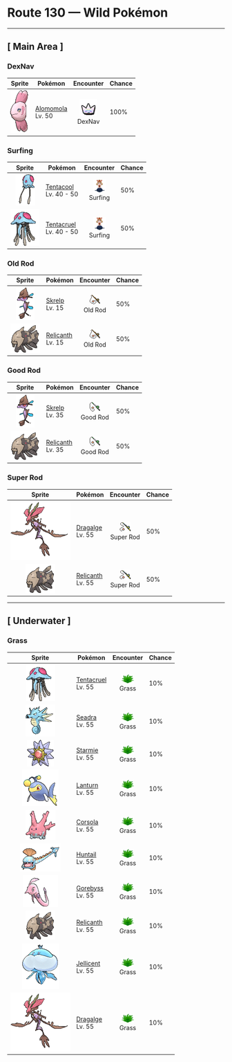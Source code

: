 # Route 130 — Wild Pokémon

---

## [ Main Area ]

### DexNav

| Sprite | Pokémon | Encounter | Chance |
|:------:|---------|:---------:|--------|
| ![Alomomola](../../assets/sprites/alomomola/front.gif "Alomomola: It gently holds injured and weak Pokémon in its fins. Its special membrane heals their wounds.") | [Alomomola](../../pokemon/alomomola.md/)<br>Lv. 50 | ![DexNav](../../assets/encounter_types/dexnav.png "DexNav")<br>DexNav | 100% |

### Surfing

| Sprite | Pokémon | Encounter | Chance |
|:------:|---------|:---------:|--------|
| ![Tentacool](../../assets/sprites/tentacool/front.gif "Tentacool: Tentacool absorbs sunlight and refracts it using water inside its body to convert it into beam energy. This Pokémon shoots beams from the small round organ above its eyes.") | [Tentacool](../../pokemon/tentacool.md/)<br>Lv. 40 - 50 | ![Surfing](../../assets/encounter_types/surfing.png "Surfing")<br>Surfing | 50% |
| ![Tentacruel](../../assets/sprites/tentacruel/front.gif "Tentacruel: Tentacruel has tentacles that can be freely elongated and shortened at will. It ensnares prey with its tentacles and weakens the prey by dosing it with a harsh toxin. It can catch up to 80 prey at the same time.") | [Tentacruel](../../pokemon/tentacruel.md/)<br>Lv. 40 - 50 | ![Surfing](../../assets/encounter_types/surfing.png "Surfing")<br>Surfing | 50% |

### Old Rod

| Sprite | Pokémon | Encounter | Chance |
|:------:|---------|:---------:|--------|
| ![Skrelp](../../assets/sprites/skrelp/front.gif "Skrelp: It looks just like rotten kelp. It hides from foes while storing up power for its evolution.") | [Skrelp](../../pokemon/skrelp.md/)<br>Lv. 15 | ![Old Rod](../../assets/encounter_types/old_rod.png "Old Rod")<br>Old Rod | 50% |
| ![Relicanth](../../assets/sprites/relicanth/front.gif "Relicanth: Relicanth is a rare species that was discovered in deep-sea explorations. This Pokémon’s body withstands the enormous water pressure of the ocean depths. Its body is covered in tough scales that are like craggy rocks.") | [Relicanth](../../pokemon/relicanth.md/)<br>Lv. 15 | ![Old Rod](../../assets/encounter_types/old_rod.png "Old Rod")<br>Old Rod | 50% |

### Good Rod

| Sprite | Pokémon | Encounter | Chance |
|:------:|---------|:---------:|--------|
| ![Skrelp](../../assets/sprites/skrelp/front.gif "Skrelp: It looks just like rotten kelp. It hides from foes while storing up power for its evolution.") | [Skrelp](../../pokemon/skrelp.md/)<br>Lv. 35 | ![Good Rod](../../assets/encounter_types/good_rod.png "Good Rod")<br>Good Rod | 50% |
| ![Relicanth](../../assets/sprites/relicanth/front.gif "Relicanth: Relicanth is a rare species that was discovered in deep-sea explorations. This Pokémon’s body withstands the enormous water pressure of the ocean depths. Its body is covered in tough scales that are like craggy rocks.") | [Relicanth](../../pokemon/relicanth.md/)<br>Lv. 35 | ![Good Rod](../../assets/encounter_types/good_rod.png "Good Rod")<br>Good Rod | 50% |

### Super Rod

| Sprite | Pokémon | Encounter | Chance |
|:------:|---------|:---------:|--------|
| ![Dragalge](../../assets/sprites/dragalge/front.gif "Dragalge: Tales are told of ships that wander into seas where Dragalge live, never to return.") | [Dragalge](../../pokemon/dragalge.md/)<br>Lv. 55 | ![Super Rod](../../assets/encounter_types/super_rod.png "Super Rod")<br>Super Rod | 50% |
| ![Relicanth](../../assets/sprites/relicanth/front.gif "Relicanth: Relicanth is a rare species that was discovered in deep-sea explorations. This Pokémon’s body withstands the enormous water pressure of the ocean depths. Its body is covered in tough scales that are like craggy rocks.") | [Relicanth](../../pokemon/relicanth.md/)<br>Lv. 55 | ![Super Rod](../../assets/encounter_types/super_rod.png "Super Rod")<br>Super Rod | 50% |

---

## [ Underwater ]

### Grass

| Sprite | Pokémon | Encounter | Chance |
|:------:|---------|:---------:|--------|
| ![Tentacruel](../../assets/sprites/tentacruel/front.gif "Tentacruel: Tentacruel has tentacles that can be freely elongated and shortened at will. It ensnares prey with its tentacles and weakens the prey by dosing it with a harsh toxin. It can catch up to 80 prey at the same time.") | [Tentacruel](../../pokemon/tentacruel.md/)<br>Lv. 55 | ![Grass](../../assets/encounter_types/grass.png "Grass")<br>Grass | 10% |
| ![Seadra](../../assets/sprites/seadra/front.gif "Seadra: Seadra generates whirlpools by spinning its body. The whirlpools are strong enough to swallow even fishing boats. This Pokémon weakens prey with these currents, then swallows it whole.") | [Seadra](../../pokemon/seadra.md/)<br>Lv. 55 | ![Grass](../../assets/encounter_types/grass.png "Grass")<br>Grass | 10% |
| ![Starmie](../../assets/sprites/starmie/front.gif "Starmie: Starmie swims through water by spinning its star-shaped body as if it were a propeller on a ship. The core at the center of this Pokémon’s body glows in seven colors.") | [Starmie](../../pokemon/starmie.md/)<br>Lv. 55 | ![Grass](../../assets/encounter_types/grass.png "Grass")<br>Grass | 10% |
| ![Lanturn](../../assets/sprites/lanturn/front.gif "Lanturn: Lanturn is known to emit light. If you peer down into the dark sea from a ship at night, you can sometimes see this Pokémon’s light rising from the depths where it swims. It gives the sea an appearance of a starlit night.") | [Lanturn](../../pokemon/lanturn.md/)<br>Lv. 55 | ![Grass](../../assets/encounter_types/grass.png "Grass")<br>Grass | 10% |
| ![Corsola](../../assets/sprites/corsola/front.gif "Corsola: Clusters of Corsola congregate in warm seas where they serve as ideal hiding places for smaller Pokémon. When the water temperature falls, this Pokémon migrates to the southern seas.") | [Corsola](../../pokemon/corsola.md/)<br>Lv. 55 | ![Grass](../../assets/encounter_types/grass.png "Grass")<br>Grass | 10% |
| ![Huntail](../../assets/sprites/huntail/front.gif "Huntail: Huntail’s tail is shaped like a fish. It uses the tail to attract prey, then swallows the prey whole with its large, gaping mouth. This Pokémon swims by wiggling its slender body like a snake.") | [Huntail](../../pokemon/huntail.md/)<br>Lv. 55 | ![Grass](../../assets/encounter_types/grass.png "Grass")<br>Grass | 10% |
| ![Gorebyss](../../assets/sprites/gorebyss/front.gif "Gorebyss: Although Gorebyss is the very picture of elegance and beauty while swimming, it is also cruel. When it spots prey, this Pokémon inserts its thin mouth into the prey’s body and drains the prey of its body fluids.") | [Gorebyss](../../pokemon/gorebyss.md/)<br>Lv. 55 | ![Grass](../../assets/encounter_types/grass.png "Grass")<br>Grass | 10% |
| ![Relicanth](../../assets/sprites/relicanth/front.gif "Relicanth: Relicanth is a rare species that was discovered in deep-sea explorations. This Pokémon’s body withstands the enormous water pressure of the ocean depths. Its body is covered in tough scales that are like craggy rocks.") | [Relicanth](../../pokemon/relicanth.md/)<br>Lv. 55 | ![Grass](../../assets/encounter_types/grass.png "Grass")<br>Grass | 10% |
| ![Jellicent](../../assets/sprites/jellicent/front.gif "Jellicent: The fate of the ships and crew that wander into Jellicent’s habitat: all sunken, all lost, all vanished.") | [Jellicent](../../pokemon/jellicent.md/)<br>Lv. 55 | ![Grass](../../assets/encounter_types/grass.png "Grass")<br>Grass | 10% |
| ![Dragalge](../../assets/sprites/dragalge/front.gif "Dragalge: Tales are told of ships that wander into seas where Dragalge live, never to return.") | [Dragalge](../../pokemon/dragalge.md/)<br>Lv. 55 | ![Grass](../../assets/encounter_types/grass.png "Grass")<br>Grass | 10% |

